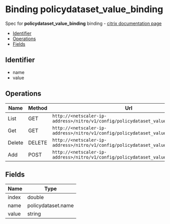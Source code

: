 # Binding policydataset_value_binding

Spec for **policydataset_value_binding** binding - [citrix documentation page](https://developer-docs.citrix.com/projects/netscaler-nitro-api/en/11.0/configuration/policy/policydataset_value_binding/policydataset_value_binding/)

- [Identifier](#identifier)
- [Operations](#operations)
- [Fields](#fields)

## Identifier

- name
- value

## Operations

| Name | Method | Url |
|----|----|----|
| List | GET | `http://<netscaler-ip-address>/nitro/v1/config/policydataset_value_binding` |
| Get | GET | `http://<netscaler-ip-address>/nitro/v1/config/policydataset_value_binding/<name>` |
| Delete | DELETE | `http://<netscaler-ip-address>/nitro/v1/config/policydataset_value_binding/<name>` |
| Add | POST | `http://<netscaler-ip-address>/nitro/v1/config/policydataset_value_binding` |

## Fields

| Name | Type |
|----|----|
| index | double |
| name | policydataset.name |
| value | string |

